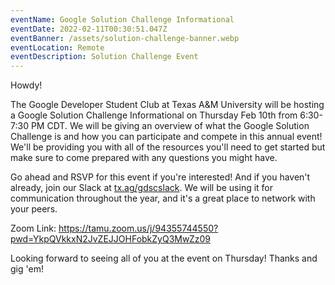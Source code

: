 ```yaml
---
eventName: Google Solution Challenge Informational
eventDate: 2022-02-11T00:30:51.047Z
eventBanner: /assets/solution-challenge-banner.webp
eventLocation: Remote
eventDescription: Solution Challenge Event
---
```

Howdy!

The Google Developer Student Club at Texas A&M University will be hosting a Google Solution Challenge Informational on Thursday Feb 10th from 6:30-7:30 PM CDT. We will be giving an overview of what the Google Solution Challenge is and how you can participate and compete in this annual event! We'll be providing you with all of the resources you'll need to get started but make sure to come prepared with any questions you might have.

Go ahead and RSVP for this event if you're interested! And if you haven't already, join our Slack at [tx.ag/gdscslack](https://tx.ag/gdscslack). We will be using it for communication throughout the year, and it's a great place to network with your peers.

Zoom Link: <https://tamu.zoom.us/j/94355744550?pwd=YkpQVkkxN2JvZEJJOHFobkZyQ3MwZz09>

Looking forward to seeing all of you at the event on Thursday! Thanks and gig 'em!